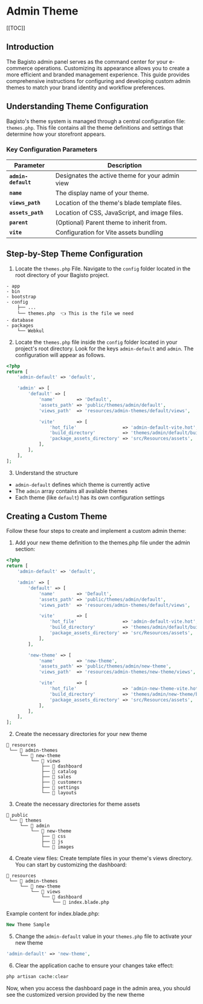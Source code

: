# Admin Theme

[[TOC]]

## Introduction

The Bagisto admin panel serves as the command center for your e-commerce operations. Customizing its appearance allows you to create a more efficient and branded management experience. This guide provides comprehensive instructions for configuring and developing custom admin themes to match your brand identity and workflow preferences.

## Understanding Theme Configuration

Bagisto's theme system is managed through a central configuration file: `themes.php`. This file contains all the theme definitions and settings that determine how your storefront appears.

### Key Configuration Parameters

| Parameter              | Description                                             |
| ---------------------- | --------------------------------------------------------|
| **`admin-default`**    | Designates the active theme for your admin view |
| **`name`**             | The display name of your theme. |
| **`views_path`**       | Location of the theme's blade template files. |
| **`assets_path`**      | Location of CSS, JavaScript, and image files.  |
| **`parent`**           | (Optional) Parent theme to inherit from. |
| **`vite`**             | Configuration for Vite assets bundling |

## Step-by-Step Theme Configuration

1. Locate the `themes.php` File. Navigate to the `config` folder located in the root directory of your Bagisto project.

```
- app
- bin
- bootstrap
- config
    ├── ...
    └── themes.php  👈 This is the file we need
- database
- packages
    └── Webkul
```

2. Locate the `themes.php` file inside the `config` folder located in your project's root directory. Look for the keys `admin-default` and `admin`. The configuration will appear as follows.

```php
<?php
return [
    'admin-default' => 'default',

    'admin' => [
        'default' => [
            'name'        => 'Default',
            'assets_path' => 'public/themes/admin/default',
            'views_path'  => 'resources/admin-themes/default/views',

            'vite'        => [
                'hot_file'                 => 'admin-default-vite.hot',
                'build_directory'          => 'themes/admin/default/build',
                'package_assets_directory' => 'src/Resources/assets',
            ],
        ],
    ],
];
```
3. Understand the structure

- `admin-default` defines which theme is currently active
- The `admin` array contains all available themes
- Each theme (like `default`) has its own configuration settings

## Creating a Custom Theme

Follow these four steps to create and implement a custom admin theme:

1. Add your new theme definition to the themes.php file under the admin section:

```php
<?php
return [
    'admin-default' => 'default',

    'admin' => [
        'default' => [
            'name'        => 'Default',
            'assets_path' => 'public/themes/admin/default',
            'views_path'  => 'resources/admin-themes/default/views',

            'vite'        => [
                'hot_file'                 => 'admin-default-vite.hot',
                'build_directory'          => 'themes/admin/default/build',
                'package_assets_directory' => 'src/Resources/assets',
            ],
        ],

        'new-theme' => [
            'name'        => 'new-theme',
            'assets_path' => 'public/themes/admin/new-theme',
            'views_path'  => 'resources/admin-themes/new-theme/views',

            'vite'        => [
                'hot_file'                 => 'admin-new-theme-vite.hot',
                'build_directory'          => 'themes/admin/new-theme/build',
                'package_assets_directory' => 'src/Resources/assets',
            ],
        ],
    ],
];
```

2. Create the necessary directories for your new theme

```
📁 resources
 └── 📁 admin-themes
     └── 📁 new-theme
         └── 📁 views
             ├── 📁 dashboard
             ├── 📁 catalog
             ├── 📁 sales
             ├── 📁 customers
             ├── 📁 settings
             └── 📁 layouts
```

3. Create the necessary directories for theme assets

```
📁 public
 └── 📁 themes
     └── 📁 admin
         └── 📁 new-theme
             ├── 📁 css
             ├── 📁 js
             └── 📁 images
```

4. Create view files: Create template files in your theme's views directory. You can start by customizing the dashboard:

```
📁 resources
 └── 📁 admin-themes
     └── 📁 new-theme
         └── 📁 views
             └── 📁 dashboard
                 └── 📄 index.blade.php
```

Example content for index.blade.php:

```php
New Theme Sample
```

5. Change the `admin-default` value in your `themes.php` file to activate your new theme

```php
'admin-default' => 'new-theme',
```

6. Clear the application cache to ensure your changes take effect:

```php
php artisan cache:clear
```

Now, when you access the dashboard page in the admin area, you should see the customized version provided by the new theme
